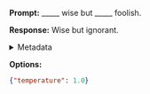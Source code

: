 **Prompt:**
_____ wise but _____ foolish.

**Response:**
Wise but ignorant.

<details><summary>Metadata</summary>

- Duration: 602 ms
- Datetime: 2023-09-02T22:14:07.756719
- Model: gpt-3.5-turbo-0613

</details>

**Options:**
```json
{"temperature": 1.0}
```

